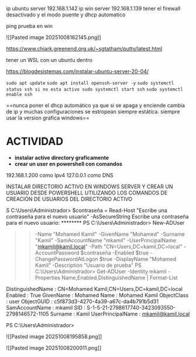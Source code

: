 ip ubuntu server 192.168.1.142
ip win server 192.168.1.139
tener el firewall desactivado y el modo puente y dhcp automatico

ping prueba en win

![[Pasted image 20251008162145.png]]


https://www.chiark.greenend.org.uk/~sgtatham/putty/latest.html

tener un WSL con un ubuntu  dentro

https://blogdesistemas.com/instalar-ubuntu-server-20-04/


`sudo apt update`
`sudo apt install openssh-server -y`
`sudo systemctl status ssh si no esta activo sudo systemctl start ssh`
`sudo systemctl enable ssh`


==nunca poner el dhcp automático ya que si se apaga y enciende cambia de ip y muchas configuraciones se estropean siempre estática. siempre usar la version grafica windows==

# ACTIVIDAD
- **instalar active directory graficamente** 
- **crear un user en powershell con comandos**


192.168.1.200 como Ipv4
127.0.0.1 como DNS

INSTALAR DIRECTORIO ACTIVO EN WINDOWS SERVER Y CREAR UN USUARIO DESDE POWERSHELL UTILIZANDO LOS COMANDOS DE CREACIÓN DE USUARIOS DEL DIRECTORIO ACTIVO


S C:\Users\Administrador> $contraseña = Read-Host "Escribe una contraseña para el nuevo usuario" -AsSecureString
Escribe una contraseña para el nuevo usuario: ********
PS C:\Users\Administrador> New-ADUser 
>>  -Name "Mohamed Kamil" 
>>  -GivenName "Mohamed" 
>>  -Surname "Kamil" 
>>  -SamAccountName "mkamil" 
>>  -UserPrincipalName "mkamil@kamil.local" 
>>  -Path "CN=Users,DC=kamil,DC=local" 
>>  -AccountPassword $contraseña 
>>  -Enabled $true 
>>  -ChangePasswordAtLogon $true 
>>  -DisplayName "Mohamed Kamil" 
>>  -Description "Usuario de prueba"
PS C:\Users\Administrador> Get-ADUser -Identity mkamil -Properties Name,Enabled,DistinguishedName | Format-List


DistinguishedName : CN=Mohamed Kamil,CN=Users,DC=kamil,DC=local
Enabled           : True
GivenName         : Mohamed
Name              : Mohamed Kamil
ObjectClass       : user
ObjectGUID        : c5f873d3-4270-4a39-a67c-da4b791b5d31
SamAccountName    : mkamil
SID               : S-1-5-21-2798617740-3423093550-2798146572-1105
Surname           : Kamil
UserPrincipalName : mkamil@kamil.local



PS C:\Users\Administrador>


![[Pasted image 20251008195858.png]]


![[Pasted image 20251008200011.png]]